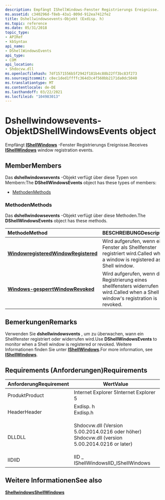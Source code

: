 ```yaml
---
description: Empfängt IShellWindows-Fenster Registrierungs Ereignisse.
ms.assetid: c340296d-f8eb-43a1-809d-912ea7412fe2
title: Dshellwindowsevents-Objekt (Exdisp. h)
ms.topic: reference
ms.date: 05/31/2018
topic_type:
- APIRef
- kbSyntax
api_name:
- DShellWindowsEvents
api_type:
- COM
api_location:
- Shdocvw.dll
ms.openlocfilehash: 7df1571556b5f2942f181b4c88b22ff3bc83f273
ms.sourcegitcommit: c8ec1ded1ffffc364d3c4f560bb2171da0dc5040
ms.translationtype: MT
ms.contentlocale: de-DE
ms.lasthandoff: 03/22/2021
ms.locfileid: "104983013"
---
```

# <a name="dshellwindowsevents-object"></a><span data-ttu-id="6d452-103">Dshellwindowsevents-Objekt</span><span class="sxs-lookup"><span data-stu-id="6d452-103">DShellWindowsEvents object</span></span>

<span data-ttu-id="6d452-104">Empfängt [**IShellWindows**](/windows/desktop/api/Exdisp/nn-exdisp-ishellwindows) -Fenster Registrierungs Ereignisse.</span><span class="sxs-lookup"><span data-stu-id="6d452-104">Receives [**IShellWindows**](/windows/desktop/api/Exdisp/nn-exdisp-ishellwindows) window registration events.</span></span>

## <a name="members"></a><span data-ttu-id="6d452-105">Member</span><span class="sxs-lookup"><span data-stu-id="6d452-105">Members</span></span>

<span data-ttu-id="6d452-106">Das **dshellwindowsevents** -Objekt verfügt über diese Typen von Membern:</span><span class="sxs-lookup"><span data-stu-id="6d452-106">The **DShellWindowsEvents** object has these types of members:</span></span>

-   [<span data-ttu-id="6d452-107">Methoden</span><span class="sxs-lookup"><span data-stu-id="6d452-107">Methods</span></span>](#methods)

### <a name="methods"></a><span data-ttu-id="6d452-108">Methoden</span><span class="sxs-lookup"><span data-stu-id="6d452-108">Methods</span></span>

<span data-ttu-id="6d452-109">Das **dshellwindowsevents** -Objekt verfügt über diese Methoden.</span><span class="sxs-lookup"><span data-stu-id="6d452-109">The **DShellWindowsEvents** object has these methods.</span></span>



| <span data-ttu-id="6d452-110">Methode</span><span class="sxs-lookup"><span data-stu-id="6d452-110">Method</span></span>                                                           | <span data-ttu-id="6d452-111">BESCHREIBUNG</span><span class="sxs-lookup"><span data-stu-id="6d452-111">Description</span></span>                                                       |
|:-----------------------------------------------------------------|:------------------------------------------------------------------|
| [<span data-ttu-id="6d452-112">**Windowregistered**</span><span class="sxs-lookup"><span data-stu-id="6d452-112">**WindowRegistered**</span></span>](dshellwindowsevents-windowregistered.md) | <span data-ttu-id="6d452-113">Wird aufgerufen, wenn ein Fenster als Shellfenster registriert wird.</span><span class="sxs-lookup"><span data-stu-id="6d452-113">Called when a window is registered as a Shell window.</span></span> <br/> |
| [<span data-ttu-id="6d452-114">**Windows-gesperrt**</span><span class="sxs-lookup"><span data-stu-id="6d452-114">**WindowRevoked**</span></span>](dshellwindowsevents-windowrevoked.md)       | <span data-ttu-id="6d452-115">Wird aufgerufen, wenn die Registrierung eines shellfensters widerrufen wird.</span><span class="sxs-lookup"><span data-stu-id="6d452-115">Called when a Shell window's registration is revoked.</span></span> <br/> |



 

## <a name="remarks"></a><span data-ttu-id="6d452-116">Bemerkungen</span><span class="sxs-lookup"><span data-stu-id="6d452-116">Remarks</span></span>

<span data-ttu-id="6d452-117">Verwenden Sie **dshellwindowsvents** , um zu überwachen, wann ein Shellfenster registriert oder widerrufen wird.</span><span class="sxs-lookup"><span data-stu-id="6d452-117">Use **DShellWindowsEvents** to monitor when a Shell window is registered or revoked.</span></span> <span data-ttu-id="6d452-118">Weitere Informationen finden Sie unter [**IShellWindows**](/windows/desktop/api/Exdisp/nn-exdisp-ishellwindows).</span><span class="sxs-lookup"><span data-stu-id="6d452-118">For more information, see [**IShellWindows**](/windows/desktop/api/Exdisp/nn-exdisp-ishellwindows).</span></span>

## <a name="requirements"></a><span data-ttu-id="6d452-119">Requirements (Anforderungen)</span><span class="sxs-lookup"><span data-stu-id="6d452-119">Requirements</span></span>



| <span data-ttu-id="6d452-120">Anforderung</span><span class="sxs-lookup"><span data-stu-id="6d452-120">Requirement</span></span> | <span data-ttu-id="6d452-121">Wert</span><span class="sxs-lookup"><span data-stu-id="6d452-121">Value</span></span> |
|--------------------|--------------------------------------------------------------------------------------------------------------------------|
| <span data-ttu-id="6d452-122">Produkt</span><span class="sxs-lookup"><span data-stu-id="6d452-122">Product</span></span><br/> | <span data-ttu-id="6d452-123">Internet Explorer 5</span><span class="sxs-lookup"><span data-stu-id="6d452-123">Internet Explorer 5</span></span><br/>                                                                                           |
| <span data-ttu-id="6d452-124">Header</span><span class="sxs-lookup"><span data-stu-id="6d452-124">Header</span></span><br/>  | <dl> <span data-ttu-id="6d452-125"><dt>Exdisp. h</dt></span><span class="sxs-lookup"><span data-stu-id="6d452-125"><dt>Exdisp.h</dt></span></span> </dl>                                      |
| <span data-ttu-id="6d452-126">DLL</span><span class="sxs-lookup"><span data-stu-id="6d452-126">DLL</span></span><br/>     | <dl> <span data-ttu-id="6d452-127"><dt>Shdocvw.dll (Version 5.00.2014.0216 oder höher)</dt></span><span class="sxs-lookup"><span data-stu-id="6d452-127"><dt>Shdocvw.dll (version 5.00.2014.0216 or later)</dt></span></span> </dl> |
| <span data-ttu-id="6d452-128">IID</span><span class="sxs-lookup"><span data-stu-id="6d452-128">IID</span></span><br/>     | <span data-ttu-id="6d452-129">IID \_ IShellWindows</span><span class="sxs-lookup"><span data-stu-id="6d452-129">IID\_IShellWindows</span></span><br/>                                                                                            |



## <a name="see-also"></a><span data-ttu-id="6d452-130">Weitere Informationen</span><span class="sxs-lookup"><span data-stu-id="6d452-130">See also</span></span>

<dl> <dt>

[<span data-ttu-id="6d452-131">**Shellwindows**</span><span class="sxs-lookup"><span data-stu-id="6d452-131">**ShellWindows**</span></span>](shellwindows.md)
</dt> </dl>

 

 




